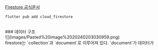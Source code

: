 [Firestore 공식문서](https://firebase.google.com/docs/firestore/quickstart)
```dart
flutter pub add cloud_firestore
```
<br>
### 데이터 구조
<br>![](images/Pasted%20image%2020240203030959.png)<br>
firestore는 `collection`과 `document`로 이루어져 있다. `document`가 데이터가 